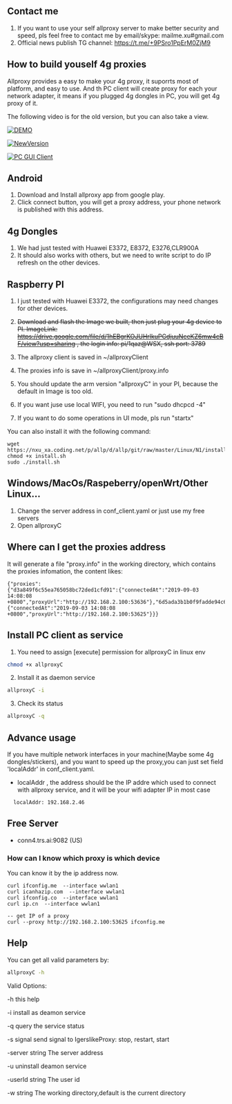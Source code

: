 ## Contact me
1. If you want to use your self allproxy server to make better security and speed, pls feel free to contact me by email/skype: mailme.xu#gmail.com
2. Official news publish TG channel: https://t.me/+9PSro1PpErM0ZjM9


## How to build youself 4g proxies

Allproxy provides a easy to make your 4g proxy, it suporrts most of platform, and easy to use.
And th PC client will create proxy for each your network adapter, it means if you plugged 4g dongles in PC, you will get 4g proxy of it.

The following video is for the old version, but you can also take a view.

[![DEMO](https://img.youtube.com/vi/eQ9m05CQR8U/0.jpg)](https://www.youtube.com/watch?v=eQ9m05CQR8U)

[![NewVersion](https://img.youtube.com/vi/TJ4uy9Mh6bo/0.jpg)](https://www.youtube.com/watch?v=TJ4uy9Mh6bo)


[![PC GUI Client](https://img.youtube.com/vi/fTCktSV2Oyo/0.jpg)](https://www.youtube.com/watch?v=fTCktSV2Oyo)

## Android
1. Download and Install allproxy app from google play.
2. Click connect button, you will get a proxy address, your phone network is published with this address.

## 4g Dongles
1. We had just tested with Huawei E3372, E8372, E3276,CLR900A
2. It should also works with others, but we need to write script to do IP refresh on the other devices.
   
## Raspberry PI
1. I just tested with Huawei E3372, the configurations may need changes for other devices.
1. ~~Download and flash the Image we built, then just plug your 4g device to PI. ImageLink:  https://drive.google.com/file/d/1hEBgrKOJUHrlkuPGdjuuNceKZ6mw4cBF/view?usp=sharing , the login info: pi/1qaz@WSX, ssh port: 3789~~

2. The allproxy client is saved in ~/allproxyClient
3. The proxies info is save in ~/allproxyClient/proxy.info
4. You should update the arm version "allproxyC" in your PI, because the default in Image is too old.
5. If you want juse use local WIFI, you need to run "sudo dhcpcd -4"
6. If you want to do some operations in UI mode, pls run "startx"

You can also install it with the following command:
```
wget https://nxu_xa.coding.net/p/allp/d/allp/git/raw/master/Linux/N1/install.sh
chmod +x install.sh
sudo ./install.sh
```

## Windows/MacOs/Raspeberry/openWrt/Other Linux...
1. Change the server address in conf_client.yaml or just use my free servers
2. Open allproxyC

## Where can I get the proxies address
It will generate a file "proxy.info" in the working directory, which contains the proxies infomation, the content likes:
```
{"proxies":
{"d3a849f6c55ea765058bc72ded1cfd91":{"connectedAt":"2019-09-03 14:08:08 +0800","proxyUrl":"http://192.168.2.100:53636"},"6d5ada3b1b0f9fadde94c6dc081dba69":{"connectedAt":"2019-09-03 14:08:08 +0800","proxyUrl":"http://192.168.2.100:53625"}}}
```

## Install PC client as service
1. You need to assign [execute] permission for allproxyC in linux env
```bash
chmod +x allproxyC
```
2. Install it as daemon service 
```bash
allproxyC -i
```
3. Check its status
```bash
allproxyC -q
```
		
## Advance usage 
If you have multiple network interfaces in your machine(Maybe some 4g dongles/stickers), and you want to speed up the proxy,you can just set field 'localAddr' in conf_client.yaml.

+ localAddr , the address should be the IP addre which used to connect with allproxy service, and it will be your wifi adapter IP in most case
```
  localAddr: 192.168.2.46
```

## Free Server
+ conn4.trs.ai:9082   (US)

     
### How can I know which proxy is which device
You can know it by the ip address now.
```
curl ifconfig.me  --interface wwlan1
curl icanhazip.com  --interface wwlan1
curl ifconfig.co  --interface wwlan1
curl ip.cn  --interface wwlan1

-- get IP of a proxy
curl --proxy http://192.168.2.100:53625 ifconfig.me
```
 

## Help
You can get all valid parameters by:
```bash
allproxyC -h
```
Valid Options:

  -h    this help

  -i    install as deamon service

  -q    query the service status

  -s signal
        send signal to IgerslikeProxy: stop, restart, start

  -server string
        The server address

  -u    uninstall deamon service

  -userId string
        The user id

  -w string
        The working directory,default is the current directory


